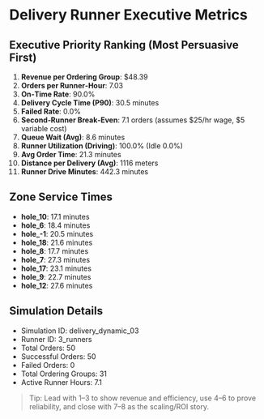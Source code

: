 # Delivery Runner Executive Metrics

## Executive Priority Ranking (Most Persuasive First)
1. **Revenue per Ordering Group**: $48.39
2. **Orders per Runner‑Hour**: 7.03
3. **On‑Time Rate**: 90.0%
4. **Delivery Cycle Time (P90)**: 30.5 minutes
5. **Failed Rate**: 0.0%
6. **Second‑Runner Break‑Even**: 7.1 orders (assumes $25/hr wage, $5 variable cost)
7. **Queue Wait (Avg)**: 8.6 minutes
8. **Runner Utilization (Driving)**: 100.0% (Idle 0.0%)
9. **Avg Order Time**: 21.3 minutes
10. **Distance per Delivery (Avg)**: 1116 meters
11. **Runner Drive Minutes**: 442.3 minutes

## Zone Service Times
- **hole_10**: 17.1 minutes
- **hole_6**: 18.4 minutes
- **hole_-1**: 20.5 minutes
- **hole_18**: 21.6 minutes
- **hole_8**: 17.7 minutes
- **hole_7**: 27.3 minutes
- **hole_17**: 23.1 minutes
- **hole_9**: 22.7 minutes
- **hole_12**: 27.6 minutes


## Simulation Details
- Simulation ID: delivery_dynamic_03
- Runner ID: 3_runners
- Total Orders: 50
- Successful Orders: 50
- Failed Orders: 0
- Total Ordering Groups: 31
- Active Runner Hours: 7.1

> Tip: Lead with 1–3 to show revenue and efficiency, use 4–6 to prove reliability, and close with 7–8 as the scaling/ROI story.
